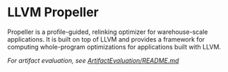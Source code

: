 # LLVM Propeller

Propeller is a profile-guided, relinking optimizer for warehouse-scale
applications. It is built on top of LLVM and provides a framework for computing
whole-program optimizations for applications built with LLVM.

_For artifact evaluation, see [ArtifactEvaluation/README.md](ArtifactEvaluation/README.md)_
